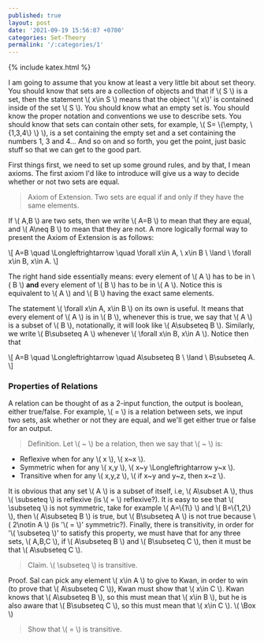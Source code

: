 ```yaml
---
published: true
layout: post
date: '2021-09-19 15:56:07 +0700'
categories: Set-Theory
permalink: '/:categories/1'
---
```

{% include katex.html %}

I am going to assume that you know at least a very little bit about set theory. You should know that sets are a collection of objects and that if \\( S \\) is a set, then the statement \\( x\in S \\) means that the object '\\( x\\)' is contained inside of the set \\( S \\). You should know what an empty set is. You should know the proper notation and conventions we use to describe sets. You should know that sets can contain other sets, for example, \\( S= \\{\empty, \\{1,3,4\\} \\} \\), is a set containing the empty set and a set containing the numbers 1, 3 and 4... And so on and so forth, you get the point, just basic stuff so that we can get to the good part.

First things first, we need to set up some ground rules, and by that, I mean axioms. The first axiom I'd like to introduce will give us a way to decide whether or not two sets are equal.

> Axiom of Extension. Two sets are equal if and only if they have the same elements.

If \\( A,B \\) are two sets, then we write \\( A=B \\) to mean that they are equal, and \\( A\neq B \\) to mean that they are not. A more logically formal way to present the Axiom of Extension is as follows:

\\[ A=B \quad \Longleftrightarrow \quad \forall x\in A, \ x\in B \ \land \ \forall x\in B, x\in A. \\]

The right hand side essentially means: every element of \\( A \\) has to be in \\( B \\) **and** every element of \\( B \\) has to be in \\( A \\). Notice this is equivalent to \\( A \\) and \\( B \\) having the exact same elements.

The statement \\( \forall x\in A, x\in B \\) on its own is useful. It means that every element of \\( A \\) is in \\( B \\), whenever this is true, we say that \\( A \\) is a subset of \\( B \\), notationally, it will look like \\( A\subseteq B \\). Similarly, we write \\( B\subseteq A \\) whenever \\( \forall x\in B, x\in A \\). Notice then that

\\[ A=B \quad \Longleftrightarrow \quad A\subseteq B \ \land \ B\subseteq A. \\]

### Properties of Relations

A relation can be thought of as a 2-input function, the output is boolean, either true/false. For example, \\( = \\) is a relation between sets, we input two sets, ask whether or not they are equal, and we'll get either true or false for an output.

> Definition. Let \\( ~ \\) be a relation, then we say that \\( ~ \\) is:
- Reflexive when for any \\( x \\), \\( x~x \\).
- Symmetric when for any \\( x,y \\), \\( x~y \Longleftrightarrow y~x \\).
- Transitive when for any \\( x,y,z \\), \\( if x~y and y~z, then x~z \\).

It is obvious that any set \\( A \\) is a subset of itself, i.e, \\( A\subset A \\), thus \\( \subseteq \\) is reflexive (is \\( = \\) reflexive?). It is easy to see that \\( \subseteq \\) is not symmetric, take for example \\( A=\\{1\\} \\) and \\( B=\\{1,2\\} \\), then \\( A\subseteq B \\) is true, but \\( B\subseteq A \\) is not true because \\( 2\notin A \\) (is '\\( = \\)' symmetric?). Finally, there is transitivity, in order for '\\( \subseteq \\)' to satisfy this property, we must have that for any three sets, \\( A,B,C \\), if \\( A\subseteq B \\) and \\( B\subseteq C \\), then it must be that \\( A\subseteq C \\). 

> Claim. \\( \subseteq \\) is transitive.

Proof. Sal can pick any element \\( x\in A \\) to give to Kwan, in order to win (to prove that \\( A\subseteq C \\)), Kwan must show that \\( x\in C \\). Kwan knows that \\( A\subseteq B \\), so this must mean that \\( x\in B \\), but he is also aware that \\( B\subseteq C \\), so this must mean that \\( x\in C \\). \\( \Box \\)

> Show that \\( = \\) is transitive.




